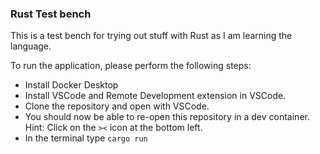 ### Rust Test bench

This is a test bench for trying out stuff with Rust as I am learning the language.

To run the application, please perform the following steps:

- Install Docker Desktop
- Install VSCode and Remote Development extension in VSCode.
- Clone the repository and open with VSCode.
- You should now be able to re-open this repository in a dev container. Hint: Click on the `><` icon at the bottom left.
- In the terminal type `cargo run`
